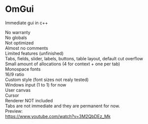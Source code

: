 # OmGui

Immediate gui in c++

No warranty  
No globals  
Not optimized  
Almost no comments  
Limited features (unfinished)  
Tabs, fields, slider, labels, buttons, table layout, default cut overflow  
Small amount of allocations (4 for context + one per tab)  
Monospace fonts  
16/9 ratio  
Custom style (font sizes not realy tested)  
Windows input (1 to 1) for now  
User canvas  
Cursor  
Renderer NOT included  
Tabs are not immediate and they are permanent for now.  
Preview:  
https://www.youtube.com/watch?v=3M2QbDEz_Mk
